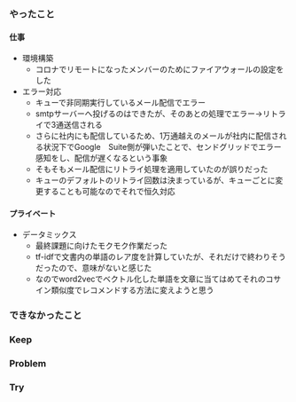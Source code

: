 ### やったこと

#### 仕事

- 環境構築
  - コロナでリモートになったメンバーのためにファイアウォールの設定をした
- エラー対応
  - キューで非同期実行しているメール配信でエラー
  - smtpサーバーへ投げるのはできたが、そのあとの処理でエラー→リトライで3通送信される
  - さらに社内にも配信しているため、1万通越えのメールが社内に配信される状況下でGoogle　Suite側が弾いたことで、センドグリッドでエラー感知をし、配信が遅くなるという事象
  - そもそもメール配信にリトライ処理を適用していたのが誤りだった
  - キューのデフォルトのリトライ回数は決まっているが、キューごとに変更することも可能なのでそれで恒久対応

#### プライベート

- データミックス
  - 最終課題に向けたモクモク作業だった
  - tf-idfで文書内の単語のレア度を計算していたが、それだけで終わりそうだったので、意味がないと感じた
  - なのでword2vecでベクトル化した単語を文章に当てはめてそれのコサイン類似度でレコメンドする方法に変えようと思う

### できなかったこと



### Keep



### Problem



### Try
